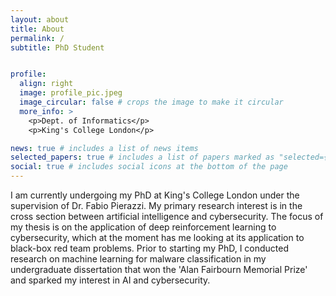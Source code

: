 ```yaml
---
layout: about
title: About
permalink: /
subtitle: PhD Student


profile:
  align: right
  image: profile_pic.jpeg
  image_circular: false # crops the image to make it circular
  more_info: >
    <p>Dept. of Informatics</p>
    <p>King's College London</p>

news: true # includes a list of news items
selected_papers: true # includes a list of papers marked as "selected={true}"
social: true # includes social icons at the bottom of the page
---
```


I am currently undergoing my PhD at King's College London under the supervision of Dr. Fabio Pierazzi. My primary research interest is in the cross section between artificial intelligence and cybersecurity. The focus of my thesis is on the application of deep reinforcement learning to cybersecurity, which at the moment has me looking at its application to black-box red team problems. Prior to starting my PhD, I conducted research on machine learning for malware classification in my undergraduate dissertation that won the 'Alan Fairbourn Memorial Prize' and sparked my interest in AI and cybersecurity.
